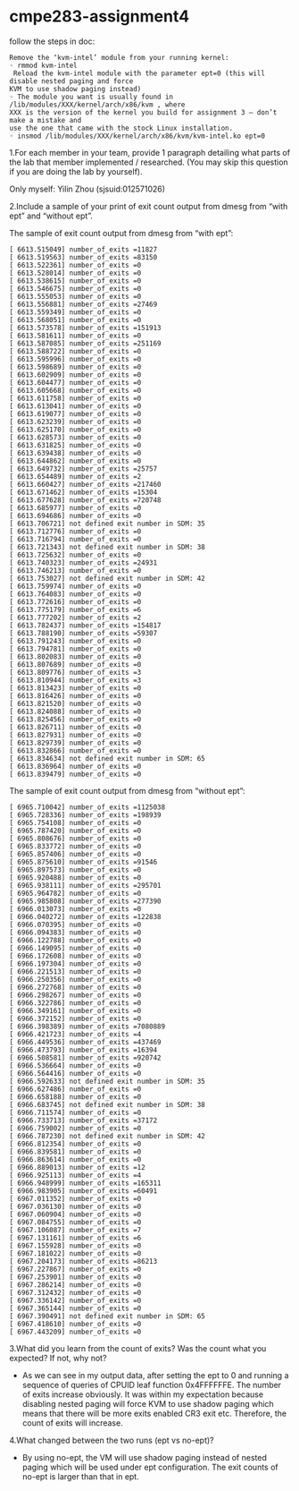 # cmpe283-assignment4

follow the steps in doc:
```
Remove the ‘kvm-intel’ module from your running kernel:
◦ rmmod kvm-intel
 Reload the kvm-intel module with the parameter ept=0 (this will disable nested paging and force
KVM to use shadow paging instead)
◦ The module you want is usually found in /lib/modules/XXX/kernel/arch/x86/kvm , where
XXX is the version of the kernel you build for assignment 3 – don’t make a mistake and
use the one that came with the stock Linux installation.
◦ insmod /lib/modules/XXX/kernel/arch/x86/kvm/kvm-intel.ko ept=0
```

1.For each member in your team, provide 1 paragraph detailing what parts of the lab that member implemented / researched. (You may skip this question if you are doing the lab by yourself). 

Only myself: Yilin Zhou (sjsuid:012571026)

2.Include a sample of your print of exit count output from dmesg from “with ept” and “without ept”. 

The sample of exit count output from dmesg from “with ept”:
```
[ 6613.515049] number_of_exits =11827
[ 6613.519563] number_of_exits =83150
[ 6613.522361] number_of_exits =0
[ 6613.528014] number_of_exits =0
[ 6613.538615] number_of_exits =0
[ 6613.546675] number_of_exits =0
[ 6613.555053] number_of_exits =0
[ 6613.556881] number_of_exits =27469
[ 6613.559349] number_of_exits =0
[ 6613.568051] number_of_exits =0
[ 6613.573578] number_of_exits =151913
[ 6613.581611] number_of_exits =0
[ 6613.587085] number_of_exits =251169
[ 6613.588722] number_of_exits =0
[ 6613.595996] number_of_exits =0
[ 6613.598689] number_of_exits =0
[ 6613.602909] number_of_exits =0
[ 6613.604477] number_of_exits =0
[ 6613.605668] number_of_exits =0
[ 6613.611758] number_of_exits =0
[ 6613.613041] number_of_exits =0
[ 6613.619077] number_of_exits =0
[ 6613.623239] number_of_exits =0
[ 6613.625170] number_of_exits =0
[ 6613.628573] number_of_exits =0
[ 6613.631825] number_of_exits =0
[ 6613.639438] number_of_exits =0
[ 6613.644862] number_of_exits =0
[ 6613.649732] number_of_exits =25757
[ 6613.654489] number_of_exits =2
[ 6613.660427] number_of_exits =217460
[ 6613.671462] number_of_exits =15304
[ 6613.677628] number_of_exits =720748
[ 6613.685977] number_of_exits =0
[ 6613.694686] number_of_exits =0
[ 6613.706721] not defined exit number in SDM: 35
[ 6613.712776] number_of_exits =0
[ 6613.716794] number_of_exits =0
[ 6613.721343] not defined exit number in SDM: 38
[ 6613.725632] number_of_exits =0
[ 6613.740323] number_of_exits =24931
[ 6613.746213] number_of_exits =0
[ 6613.753027] not defined exit number in SDM: 42
[ 6613.759974] number_of_exits =0
[ 6613.764083] number_of_exits =0
[ 6613.772616] number_of_exits =0
[ 6613.775179] number_of_exits =6
[ 6613.777202] number_of_exits =2
[ 6613.782437] number_of_exits =154817
[ 6613.788190] number_of_exits =59307
[ 6613.791243] number_of_exits =0
[ 6613.794781] number_of_exits =0
[ 6613.802083] number_of_exits =0
[ 6613.807689] number_of_exits =0
[ 6613.809776] number_of_exits =3
[ 6613.810944] number_of_exits =3
[ 6613.813423] number_of_exits =0
[ 6613.816426] number_of_exits =0
[ 6613.821520] number_of_exits =0
[ 6613.824088] number_of_exits =0
[ 6613.825456] number_of_exits =0
[ 6613.826711] number_of_exits =0
[ 6613.827931] number_of_exits =0
[ 6613.829739] number_of_exits =0
[ 6613.832866] number_of_exits =0
[ 6613.834634] not defined exit number in SDM: 65
[ 6613.836964] number_of_exits =0
[ 6613.839479] number_of_exits =0
```
The sample of exit count output from dmesg from “without ept”:
```
[ 6965.710042] number_of_exits =1125038
[ 6965.728336] number_of_exits =198939
[ 6965.754108] number_of_exits =0
[ 6965.787420] number_of_exits =0
[ 6965.808676] number_of_exits =0
[ 6965.833772] number_of_exits =0
[ 6965.857406] number_of_exits =0
[ 6965.875610] number_of_exits =91546
[ 6965.897573] number_of_exits =0
[ 6965.920488] number_of_exits =0
[ 6965.938111] number_of_exits =295701
[ 6965.964782] number_of_exits =0
[ 6965.985808] number_of_exits =277390
[ 6966.013073] number_of_exits =0
[ 6966.040272] number_of_exits =122838
[ 6966.070395] number_of_exits =0
[ 6966.094383] number_of_exits =0
[ 6966.122788] number_of_exits =0
[ 6966.149095] number_of_exits =0
[ 6966.172608] number_of_exits =0
[ 6966.197304] number_of_exits =0
[ 6966.221513] number_of_exits =0
[ 6966.250356] number_of_exits =0
[ 6966.272768] number_of_exits =0
[ 6966.298267] number_of_exits =0
[ 6966.322786] number_of_exits =0
[ 6966.349161] number_of_exits =0
[ 6966.372152] number_of_exits =0
[ 6966.398389] number_of_exits =7080889
[ 6966.421723] number_of_exits =4
[ 6966.449536] number_of_exits =437469
[ 6966.473793] number_of_exits =16394
[ 6966.508581] number_of_exits =920742
[ 6966.536664] number_of_exits =0
[ 6966.564416] number_of_exits =0
[ 6966.592633] not defined exit number in SDM: 35
[ 6966.627486] number_of_exits =0
[ 6966.658188] number_of_exits =0
[ 6966.683745] not defined exit number in SDM: 38
[ 6966.711574] number_of_exits =0
[ 6966.733713] number_of_exits =37172
[ 6966.759002] number_of_exits =0
[ 6966.787230] not defined exit number in SDM: 42
[ 6966.812354] number_of_exits =0
[ 6966.839581] number_of_exits =0
[ 6966.863614] number_of_exits =0
[ 6966.889013] number_of_exits =12
[ 6966.925113] number_of_exits =4
[ 6966.948999] number_of_exits =165311
[ 6966.983905] number_of_exits =60491
[ 6967.011352] number_of_exits =0
[ 6967.036130] number_of_exits =0
[ 6967.060904] number_of_exits =0
[ 6967.084755] number_of_exits =0
[ 6967.106087] number_of_exits =7
[ 6967.131161] number_of_exits =6
[ 6967.155928] number_of_exits =0
[ 6967.181022] number_of_exits =0
[ 6967.204173] number_of_exits =86213
[ 6967.227867] number_of_exits =0
[ 6967.253901] number_of_exits =0
[ 6967.286214] number_of_exits =0
[ 6967.312432] number_of_exits =0
[ 6967.336142] number_of_exits =0
[ 6967.365144] number_of_exits =0
[ 6967.390491] not defined exit number in SDM: 65
[ 6967.418610] number_of_exits =0
[ 6967.443209] number_of_exits =0
```

3.What did you learn from the count of exits? Was the count what you expected? If not, why not? 

 - As we can see in my output data, after setting the ept to 0 and running a sequence of queries of CPUID leaf function 0x4FFFFFFE. The number of exits increase obviously.
  It was within my expectation because disabling nested paging will force KVM to use shadow paging which means that there will be more exits enabled CR3 exit etc. Therefore, the count of exits will increase.

4.What changed between the two runs (ept vs no-ept)? 
  
  - By using no-ept, the VM will use shadow paging instead of nested paging which will be used under ept configuration. The exit counts of no-ept is larger than that in ept.


